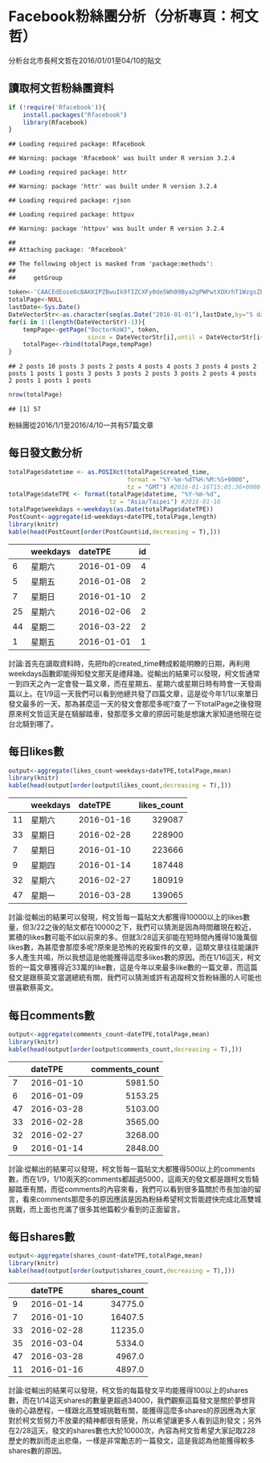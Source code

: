 Facebook粉絲團分析（分析專頁：柯文哲）
================

分析台北市長柯文哲在2016/01/01至04/10的貼文

讀取柯文哲粉絲團資料
--------------------

``` r
if (!require('Rfacebook')){
    install.packages("Rfacebook")
    library(Rfacebook)
}
```

    ## Loading required package: Rfacebook

    ## Warning: package 'Rfacebook' was built under R version 3.2.4

    ## Loading required package: httr

    ## Warning: package 'httr' was built under R version 3.2.4

    ## Loading required package: rjson

    ## Loading required package: httpuv

    ## Warning: package 'httpuv' was built under R version 3.2.4

    ## 
    ## Attaching package: 'Rfacebook'

    ## The following object is masked from 'package:methods':
    ## 
    ##     getGroup

``` r
token<-'CAACEdEose0cBAKKIPZBwuIk9fIZCXFy0de5Wh09Bya2gPWPwtXOXrhT1WzgsZBmK0XukdjuZCXLoZCV8X8ywKqig7gEvZBQjMa5JTBdAvbgk5hVZBnY7lH0NKRZAaGSV7NQb9mmCuRWxOZB3BqhTSfd26iC2TbvFyFZADVBvZAIdiZAwwdh0086lSO2BcECiscAEihm0co1mGz8E1W7D8lr2cWU9'
totalPage<-NULL
lastDate<-Sys.Date()
DateVectorStr<-as.character(seq(as.Date("2016-01-01"),lastDate,by="5 days"))
for(i in 1:(length(DateVectorStr)-1)){
    tempPage<-getPage("DoctorKoWJ", token,
                      since = DateVectorStr[i],until = DateVectorStr[i+1])
    totalPage<-rbind(totalPage,tempPage)
}
```

    ## 2 posts 10 posts 3 posts 2 posts 4 posts 4 posts 3 posts 4 posts 2 posts 1 posts 1 posts 3 posts 3 posts 2 posts 3 posts 2 posts 4 posts 2 posts 1 posts 1 posts

``` r
nrow(totalPage)
```

    ## [1] 57

粉絲團從2016/1/1至2016/4/10一共有57篇文章

每日發文數分析
--------------

``` r
totalPage$datetime <- as.POSIXct(totalPage$created_time, 
                                 format = "%Y-%m-%dT%H:%M:%S+0000", 
                                 tz = "GMT") #2016-01-16T15:05:36+0000
totalPage$dateTPE <- format(totalPage$datetime, "%Y-%m-%d", 
                            tz = "Asia/Taipei") #2016-01-16
totalPage$weekdays <-weekdays(as.Date(totalPage$dateTPE))
PostCount<-aggregate(id~weekdays+dateTPE,totalPage,length)
library(knitr)
kable(head(PostCount[order(PostCount$id,decreasing = T),]))
```

|     | weekdays | dateTPE    |   id|
|-----|:---------|:-----------|----:|
| 6   | 星期六   | 2016-01-09 |    4|
| 5   | 星期五   | 2016-01-08 |    2|
| 7   | 星期日   | 2016-01-10 |    2|
| 25  | 星期六   | 2016-02-06 |    2|
| 44  | 星期二   | 2016-03-22 |    2|
| 1   | 星期五   | 2016-01-01 |    1|

討論:首先在讀取資料時，先把fb的created\_time轉成較能明瞭的日期，再利用weekdays函數即能得知發文那天是禮拜幾。從輸出的結果可以發現，柯文哲通常一到四天之內一定會發一篇文章，而在星期五、星期六或星期日時有時會一天發兩篇以上。在1/9這一天我們可以看到他總共發了四篇文章，這是從今年1/1以來單日發文最多的一天。那為甚麼這一天的發文會那麼多呢?查了一下totalPage之後發現原來柯文哲這天是在騎腳踏車，發那麼多文章的原因可能是想讓大家知道他現在從台北騎到哪了。

每日likes數
-----------

``` r
output<-aggregate(likes_count~weekdays+dateTPE,totalPage,mean)
library(knitr)
kable(head(output[order(output$likes_count,decreasing = T),]))
```

|     | weekdays | dateTPE    |  likes\_count|
|-----|:---------|:-----------|-------------:|
| 11  | 星期六   | 2016-01-16 |        329087|
| 33  | 星期日   | 2016-02-28 |        228900|
| 7   | 星期日   | 2016-01-10 |        223666|
| 9   | 星期四   | 2016-01-14 |        187448|
| 32  | 星期六   | 2016-02-27 |        180919|
| 47  | 星期一   | 2016-03-28 |        139065|

討論:從輸出的結果可以發現，柯文哲每一篇貼文大都獲得10000以上的likes數量，但3/22之後的貼文都在10000之下，我們可以猜測是因為時間離現在較近，累積的likes數可能不如以前來的多。但就3/28這天卻能在短時間內獲得10幾萬個likes數，為甚麼會那麼多呢?原來是恐怖的兇殺案件的文章，這類文章往往能讓許多人產生共鳴，所以我想這是他能獲得這麼多likes數的原因。而在1/16這天，柯文哲的一篇文章獲得近33萬的like數，這是今年以來最多like數的一篇文章，而這篇發文是跟蔡英文當選總統有關，我們可以猜測或許有追蹤柯文哲粉絲團的人可能也很喜歡蔡英文。

每日comments數
--------------

``` r
output<-aggregate(comments_count~dateTPE,totalPage,mean)
library(knitr)
kable(head(output[order(output$comments_count,decreasing = T),]))
```

|     | dateTPE    |  comments\_count|
|-----|:-----------|----------------:|
| 7   | 2016-01-10 |          5981.50|
| 6   | 2016-01-09 |          5153.25|
| 47  | 2016-03-28 |          5103.00|
| 33  | 2016-02-28 |          3565.00|
| 32  | 2016-02-27 |          3268.00|
| 9   | 2016-01-14 |          2848.00|

討論:從輸出的結果可以發現，柯文哲每一篇貼文大都獲得500以上的comments數，而在1/9，1/10兩天的comments都超過5000，這兩天的發文都是跟柯文哲騎腳踏車有關，而從comments的內容來看，我們可以看到很多篇關於市長加油的留言，看來comments那麼多的原因應該是因為粉絲希望柯文哲能趕快完成北高雙城挑戰，而上面也充滿了很多其他篇較少看到的正面留言。

每日shares數
------------

``` r
output<-aggregate(shares_count~dateTPE,totalPage,mean)
library(knitr)
kable(head(output[order(output$shares_count,decreasing = T),]))
```

|     | dateTPE    |  shares\_count|
|-----|:-----------|--------------:|
| 9   | 2016-01-14 |        34775.0|
| 7   | 2016-01-10 |        16407.5|
| 33  | 2016-02-28 |        11235.0|
| 35  | 2016-03-04 |         5334.0|
| 47  | 2016-03-28 |         4967.0|
| 11  | 2016-01-16 |         4897.0|

討論:從輸出的結果可以發現，柯文哲的每篇發文平均能獲得100以上的shares數，而在1/14這天shares的數量更超過34000，我們觀察這篇發文是關於夢想背後的心路歷程，一樣跟北高雙城挑戰有關，能獲得這麼多shares的原因應為大家對於柯文哲努力不放棄的精神都很有感覺，所以希望讓更多人看到這則發文；另外在2/28這天，發文的shares數也大於10000次，內容為柯文哲希望大家記取228歷史的教訓而走出悲傷，一樣是非常勵志的一篇發文，這是我認為他能獲得較多shares數的原因。
